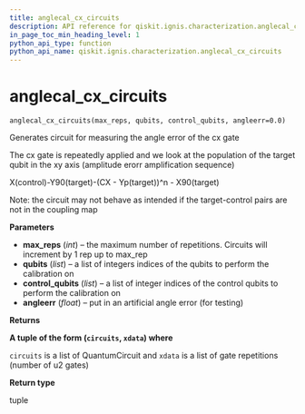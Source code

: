```yaml
---
title: anglecal_cx_circuits
description: API reference for qiskit.ignis.characterization.anglecal_cx_circuits
in_page_toc_min_heading_level: 1
python_api_type: function
python_api_name: qiskit.ignis.characterization.anglecal_cx_circuits
---
```


# anglecal\_cx\_circuits

<span id="qiskit.ignis.characterization.anglecal_cx_circuits" />

`anglecal_cx_circuits(max_reps, qubits, control_qubits, angleerr=0.0)`

Generates circuit for measuring the angle error of the cx gate

The cx gate is repeatedly applied and we look at the population of the target qubit in the xy axis (amplitude erorr amplification sequence)

X(control)-Y90(target)-(CX - Yp(target))^n - X90(target)

Note: the circuit may not behave as intended if the target-control pairs are not in the coupling map

**Parameters**

*   **max\_reps** (*int*) – the maximum number of repetitions. Circuits will increment by 1 rep up to max\_rep
*   **qubits** (*list*) – a list of integers indices of the qubits to perform the calibration on
*   **control\_qubits** (*list*) – a list of integer indices of the control qubits to perform the calibration on
*   **angleerr** (*float*) – put in an artificial angle error (for testing)

**Returns**

**A tuple of the form (`circuits`, `xdata`) where**

`circuits` is a list of QuantumCircuit and `xdata` is a list of gate repetitions (number of u2 gates)

**Return type**

tuple

